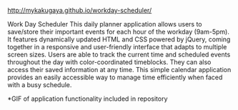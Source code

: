 http://mykakugaya.github.io/workday-scheduler/

Work Day Scheduler
This daily planner application allows users to save/store their important events for each hour of the workday (9am-5pm).  It features dynamically updated HTML and CSS powered by jQuery, coming together in a responsive and user-friendly interface that adapts to multiple screen sizes. Users are able to track the current time and scheduled events throughout the day with color-coordinated timeblocks. They can also access their saved information at any time. This simple calendar application provides an easily accessible way to manage time efficiently when faced with a busy schedule.

*GIF of application functionality included in repository